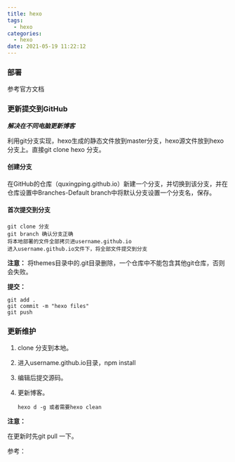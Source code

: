 ```yaml
---
title: hexo
tags:
  - hexo
categories:
  - hexo
date: 2021-05-19 11:22:12
---
```


### 部署

参考官方文档

### 更新提交到GitHub

***解决在不同电脑更新博客***

利用git分支实现，hexo生成的静态文件放到master分支，hexo源文件放到hexo分支上。直接git clone hexo 分支。

#### 创建分支

在GitHub的仓库（quxingping.github.io）新建一个分支，并切换到该分支，并在仓库设置中Branches-Default branch中将默认分支设置一个分支名，保存。

#### 首次提交到分支

```shell
git clone 分支
git branch 确认分支正确
将本地部署的文件全部拷贝进username.github.io
进入username.github.io文件下，将全部文件提交到分支
```

**注意：**
将themes目录中的.git目录删除，一个仓库中不能包含其他git仓库，否则会失败。

**提交：**

```shell
git add .
git commit -m "hexo files"
git push
```

### 更新维护

1. clone 分支到本地。

2. 进入username.github.io目录，npm install 

3. 编辑后提交源码。

4. 更新博客。

   ```shell
   hexo d -g 或者需要hexo clean
   ```


**注意：**

在更新时先git pull 一下。



参考：[](https://www.jianshu.com/p/0b1fccce74e0?utm_campaign=maleskine&utm_content=note&utm_medium=seo_notes&utm_source=recommendation)



